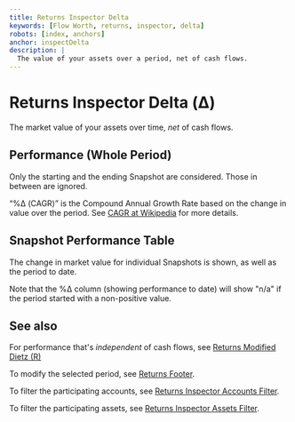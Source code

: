 ```yaml
---
title: Returns Inspector Delta
keywords: [Flow Worth, returns, inspector, delta]
robots: [index, anchors]
anchor: inspectDelta
description: |
  The value of your assets over a period, net of cash flows.
---
```


# Returns Inspector Delta (Δ)

The market value of your assets over time, _net_ of cash flows.

## Performance (Whole Period)

Only the starting and the ending Snapshot are considered. Those in between are ignored.

“%Δ (CAGR)” is the Compound Annual Growth Rate based on the change in value over the period. See [CAGR at Wikipedia](https://en.wikipedia.org/wiki/Compound_annual_growth_rate) for more details.

## Snapshot Performance Table

The change in market value for individual Snapshots is shown, as well as the period to date.

Note that the %Δ column (showing performance to date) will show "n/a" if the period started with a non-positive value.

## See also

For performance that's _independent_ of cash flows, see [Returns Modified Dietz (R)](inspectDietz)

To modify the selected period, see [Returns Footer](returnsFooter).

To filter the participating accounts, see [Returns Inspector Accounts Filter](inspectAccounts).

To filter the participating assets, see [Returns Inspector Assets Filter](inspectAssets).

